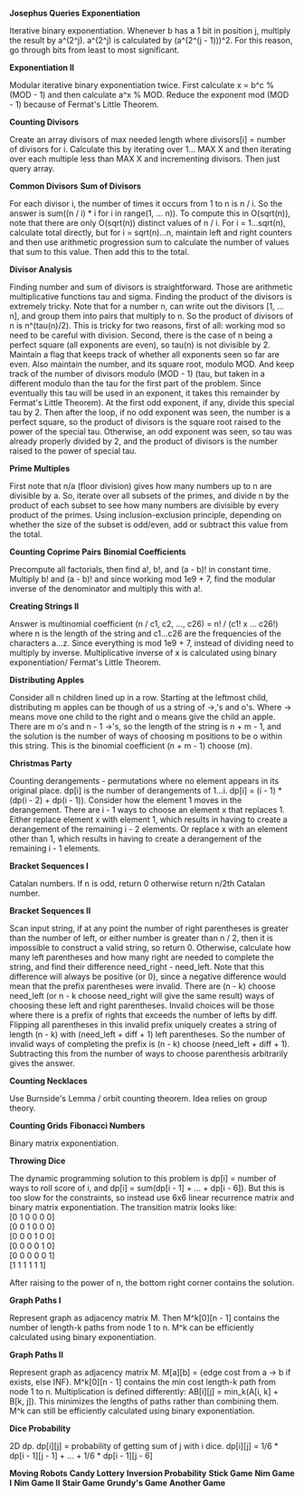 **Josephus Queries**
**Exponentiation**

Iterative binary exponentiation. Whenever b has a 1 bit in position j, multiply the result by
a^(2^j). a^(2^j) is calculated by (a^(2^(j - 1)))^2. For this reason, go through bits from
least to most significant. 

**Exponentiation II**

Modular iterative binary exponentiation twice. First calculate x = b^c % (MOD - 1) and then
calculate a^x % MOD. Reduce the exponent mod (MOD - 1) because of Fermat's Little Theorem.

**Counting Divisors**

Create an array divisors of max needed length where divisors[i] = number of divisors for i.
Calculate this by iterating over 1... MAX X and then iterating over each multiple less than 
MAX X and incrementing divisors. Then just query array.

**Common Divisors**
**Sum of Divisors**

For each divisor i, the number of times it occurs from 1 to n is n / i. So the answer is 
sum((n / i) * i for i in range(1, ... n)). To compute this in O(sqrt(n)), note that there
are only O(sqrt(n)) distinct values of n / i. For i = 1...sqrt(n), calculate total directly,
but for i = sqrt(n)...n, maintain left and right counters and then use arithmetic 
progression sum to calculate the number of values that sum to this value. Then add this to
the total. 


**Divisor Analysis**

Finding number and sum of divisors is straightforward. Those are arithmetic multiplicative functions
tau and sigma. Finding the product of the divisors is extremely tricky. Note that for a number n,
can write out the divisors [1, ... n], and group them into pairs that multiply to n. So the product
of divisors of n is n^(tau(n)/2). This is tricky for two reasons, first of all: working mod so need
to be careful with division. Second, there is the case of n being a perfect square (all exponents are 
even), so tau(n) is not divisible by 2. Maintain a flag that keeps track of whether all exponents
seen so far are even. Also maintain the number, and its square root, modulo MOD. And keep track
of the number of divisors modulo (MOD - 1) (tau, but taken in a different modulo than the tau for
the first part of the problem. Since eventually this tau will be used in an exponent, it takes this
remainder by Fermat's Little Theorem). At the first odd exponent, if any, divide this special tau by 2. 
Then after the loop, if no odd exponent was seen, the number is a perfect square, so the product
of divisors is the square root raised to the power of the special tau. Otherwise, an odd exponent
was seen, so tau was already properly divided by 2, and the product of divisors is the number
raised to the power of special tau. 

**Prime Multiples**

First note that n/a (floor division) gives how many numbers up to n are divisible by a. So,
iterate over all subsets of the primes, and divide n by the product of each subset to see how
many numbers are divisible by every product of the primes. Using inclusion-exclusion principle, 
depending on whether the size of the subset is odd/even, add or subtract this value from the 
total.

**Counting Coprime Pairs**
**Binomial Coefficients**

Precompute all factorials, then find a!, b!, and (a - b)! in constant time. Multiply b! and (a - b)!
and since working mod 1e9 + 7, find the modular inverse of the denominator and multiply this with a!.

**Creating Strings II**

Answer is multinomial coefficient (n / c1, c2, ..., c26) = n! / (c1! x ... c26!) where n is the 
length of the string and c1...c26 are the frequencies of the characters a...z. Since everything is
mod 1e9 + 7, instead of dividing need to multiply by inverse. Multiplicative inverse of x is 
calculated using binary exponentiation/ Fermat's Little Theorem.

**Distributing Apples**

Consider all n children lined up in a row. Starting at the leftmost child, distributing m
apples can be though of us a string of ->,'s and o's. Where -> means move one child to the right
and o means give the child an apple. There are m o's and n - 1 ->'s, so the length of the string
is n + m - 1, and the solution is the number of ways of choosing m positions to be o within this
string. This is the binomial coefficient (n + m - 1) choose (m).

**Christmas Party**

Counting derangements - permutations where no element appears in its original place. dp[i] is
the number of derangements of 1...i. dp[i] = (i - 1) * (dp(i - 2) + dp(i - 1)). Consider how the 
element 1 moves in the derangement. There are i - 1 ways to choose an element x that replaces 1.
Either replace element x with element 1, which results in having to create a derangement of the 
remaining i - 2 elements. Or replace x with an element other than 1, which results in having to
create a derangement of the remaining i - 1 elements.

**Bracket Sequences I**

Catalan numbers. If n is odd, return 0 otherwise return n/2th Catalan number.

**Bracket Sequences II**

Scan input string, if at any point the number of right parentheses is greater than the number of
left, or either number is greater than n / 2, then it is impossible to construct a valid string,
so return 0. Otherwise, calculate how many left parentheses and how many right are needed to 
complete the string, and find their difference need_right - need_left. Note that this difference
will always be positive (or 0), since a negative difference would mean that the prefix parentheses
were invalid. There are (n - k) choose need_left (or n - k choose need_right will give the same
result) ways of choosing these left and right parentheses. Invalid choices will be those where there
is a prefix of rights that exceeds the number of lefts by diff. Flipping all parentheses in this
invalid prefix uniquely creates a string of length (n - k) with (need_left + diff + 1) left
parentheses. So the number of invalid ways of completing the prefix is (n - k) choose (need_left +
diff + 1). Subtracting this from the number of ways to choose parenthesis arbitrarily gives the
answer.


**Counting Necklaces**

Use Burnside's Lemma / orbit counting theorem. Idea relies on group theory.

**Counting Grids**
**Fibonacci Numbers**

Binary matrix exponentiation.

**Throwing Dice**

The dynamic programming solution to this problem is dp[i] = number of ways to roll score of i, and
dp[i] = sum(dp[i - 1] + ... + dp[i - 6]). But this is too slow for the constraints, so instead use
6x6 linear recurrence matrix and binary matrix exponentiation. The transition matrix looks like:\
[0 1 0 0 0 0]\
[0 0 1 0 0 0]\
[0 0 0 1 0 0]\
[0 0 0 0 1 0]\
[0 0 0 0 0 1]\
[1 1 1 1 1 1]

After raising to the power of n, the bottom right corner contains the solution. 

**Graph Paths I**

Represent graph as adjacency matrix M. Then M^k[0][n - 1] contains the number of length-k
paths from node 1 to n. M^k can be efficiently calculated using binary exponentiation.

**Graph Paths II**

Represent graph as adjacency matrix M. M[a][b] = {edge cost from a -> b if exists, else INF}. 
M^k[0][n - 1] contains the min cost length-k path from node 1 to n. Multiplication is defined
differently: AB[i][j] = min_k(A[i, k] + B[k, j]). This minimizes the lengths of paths rather
than combining them. M^k can still be efficiently calculated using binary exponentiation. 

**Dice Probability**

2D dp. dp[i][j] = probability of getting sum of j with i dice. 
dp[i][j] = 1/6 * dp[i - 1][j - 1] + ... + 1/6 * dp[i - 1][j - 6]

**Moving Robots**
**Candy Lottery**
**Inversion Probability**
**Stick Game**
**Nim Game I**
**Nim Game II**
**Stair Game**
**Grundy's Game**
**Another Game**